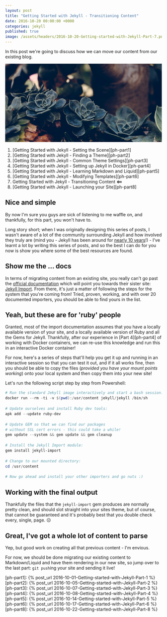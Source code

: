 ```yaml
---
layout: post
title: "Getting Started with Jekyll - Transitioning Content"
date: 2016-10-20 00:00:00 +0000
categories: jekyll
published: true
image: /assets/headers/2016-10-20-Getting-started-with-Jekyll-Part-7.png
---
```


In this post we're going to discuss how we can move our content from our existing blog.
<!--description-->
![2016-10-20-Getting-started-with-Jekyll-Part-7](/assets/headers/2016-10-20-Getting-started-with-Jekyll-Part-7.png)

1. [Getting Started with Jekyll - Setting the Scene][ph-part1]
2. [Getting Started with Jekyll - Finding a Theme][ph-part2]
3. [Getting Started with Jekyll - Common Theme Settings][ph-part3]
4. [Getting Started with Jekyll - Setting up Jekyll in Docker][ph-part4]
5. [Getting Started with Jekyll - Learning Markdown and Liquid][ph-part5]
6. [Getting Started with Jekyll - Modifying Templates][ph-part6]
7. Getting Started with Jekyll - Transitioning Content **<==**
8. [Getting Started with Jekyll - Launching your Site][ph-part8]

## Nice and simple

By now I'm sure you guys are sick of listening to me waffle on, and thankfully, for this part, you won't have to.

Long story short; when I was originally designing this series of posts, I wasn't aware of a lot of the community surrounding Jekyll and how involved they truly are (mind you - Jekyll has been around for [nearly 10 years][jekyll-wiki]!) - I've learnt a lot by writing this series of posts, and so the best I can do for you now is show you where some of the best resources are found.

## Show me the ... docs

In terms of migrating content from an existing site, you really can't go past the [official documentation][jekyll-docs] which will point you towards their sister site: [Jekyll Import][jekyll-import]. From there, it's just a matter of following the steps for the system that you're coming from! Tried, proven, working, and with over 20 documented importers, you should be able to find yours in the list.

## Yeah, but these are for 'ruby' people

Granted, most of the import documentation assumes that you have a locally available version of your site, and a locally available version of Ruby and all the Gems for Jekyll. Thankfully, after our experience in [Part 4][ph-part4] of working with Docker containers, we can re-use this knowledge and run this in an interactive Docker container!

For now, here's a series of steps that'll help you get it up and running in an interactive session so that you can test it out, and if it all works fine, then you should be able to copy the files (_provided you have your mount points working_) onto your local system and then copy them into your new site!

Let's run the following script step by step from Powershell:

```powershell
# Run the standard Jekyll image interactively and start a bash session:
docker run --rm -ti -v $(pwd):/usr/content jekyll/jekyll /bin/sh

# Update ourselves and install Ruby dev tools:
apk add --update ruby-dev

# Update GEM so that we can find our packages 
# without SSL cert errors - this could take a while!
gem update --system && gem update && gem cleanup

# Install the Jekyll Import module:
gem install jekyll-import

# Change to our mounted directory:
cd /usr/content

# Now go ahead and install your other importers and go nuts :)
```

## Working with the final output

Thankfully the files that the `jekyll-import` gem produces are normally pretty clean, and should slot straight into your sites theme, but of course, that cannot be guaranteed and it's probably best that you double check every, single, page. ☹  

## Great, I've got a whole lot of content to parse

Yep, but good work on creating all that previous content - I'm envious.

For now, we should be done migrating our existing content to Markdown/Liquid and have them rendering in our new site, so jump over to the last part: `git push`ing your site and sending it live!

[ph-part1]:   {% post_url 2016-10-01-Getting-started-with-Jekyll-Part-1 %}
[ph-part2]:   {% post_url 2016-10-05-Getting-started-with-Jekyll-Part-2 %}
[ph-part3]:   {% post_url 2016-10-07-Getting-started-with-Jekyll-Part-3 %}
[ph-part4]:   {% post_url 2016-10-08-Getting-started-with-Jekyll-Part-4 %}
[ph-part5]:   {% post_url 2016-10-14-Getting-started-with-Jekyll-Part-5 %}
[ph-part6]:   {% post_url 2016-10-17-Getting-started-with-Jekyll-Part-6 %}
[ph-part8]:   {% post_url 2016-10-22-Getting-started-with-Jekyll-Part-8 %}

[jekyll-wiki]:   https://en.wikipedia.org/wiki/Jekyll_(software)#History
[jekyll-docs]:   http://jekyllrb.com/docs/migrations/
[jekyll-import]: https://import.jekyllrb.com/docs/home/
